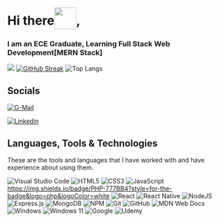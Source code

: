 # Hi there<img style="vertical-align: -30%" src="https://media.giphy.com/media/KGMzZvWa5su2O5LCVR/giphy.gif" width="50" height="50">,

### I am an ECE Graduate, Learning Full Stack Web Development[MERN Stack]
![](https://komarev.com/ghpvc/?username=rumaisarather&color=E83A59&style=for-the-badge)
[![GitHub Streak](https://github-readme-streak-stats.herokuapp.com?user=rumaisarather&theme=aura-dark&hide_border=true)](https://git.io/streak-stats)
![Top Langs](https://github-readme-stats.vercel.app/api/top-langs/?username=rumaisarather&theme=tokyonight)

## **Socials**

<a href="mailto: rumaisa1rather@gmail.com"><img alt="G-Mail" src="https://img.shields.io/badge/Gmail-Mail%20To%20Me-D14836?style=for-the-badge&logo=gmail&logoColor=white"></a>

<a href="https://www.linkedin.com/in/rumaisa-r-06bb3627a"><img alt="Linkedin" src="https://img.shields.io/badge/linkedin-Connect%20With%20Me-%230077B5.svg?style=for-the-badge&logo=linkedin&logoColor=white"></a>

## Languages, Tools & Technologies

These are the tools and languages that I have worked with and have experience about using them.

![Visual Studio Code](https://img.shields.io/badge/Visual%20Studio%20Code-0078d7.svg?style=for-the-badge&logo=visual-studio-code&logoColor=white)
![HTML5](https://img.shields.io/badge/html5-%23E34F26.svg?style=for-the-badge&logo=html5&logoColor=white)
![CSS3](https://img.shields.io/badge/css3-%231572B6.svg?style=for-the-badge&logo=css3&logoColor=white)
![JavaScript](https://img.shields.io/badge/javascript-%23323330.svg?style=for-the-badge&logo=javascript&logoColor=%23F7DF1E)
https://img.shields.io/badge/PHP-777BB4?style=for-the-badge&logo=php&logoColor=white
![React](https://img.shields.io/badge/react-%2320232a.svg?style=for-the-badge&logo=react&logoColor=%2361DAFB)
![React Native](https://img.shields.io/badge/react_native-%2320232a.svg?style=for-the-badge&logo=react&logoColor=%2361DAFB)
![NodeJS](https://img.shields.io/badge/node.js-6DA55F?style=for-the-badge&logo=node.js&logoColor=white)
![Express.js](https://img.shields.io/badge/express.js-%23404d59.svg?style=for-the-badge&logo=express&logoColor=%2361DAFB)
![MongoDB](https://img.shields.io/badge/MongoDB-%234ea94b.svg?style=for-the-badge&logo=mongodb&logoColor=white)
![NPM](https://img.shields.io/badge/NPM-%23CB3837.svg?style=for-the-badge&logo=npm&logoColor=white)
![Git](https://img.shields.io/badge/git-%23F05033.svg?style=for-the-badge&logo=git&logoColor=white)
![GitHub](https://img.shields.io/badge/github-%23121011.svg?style=for-the-badge&logo=github&logoColor=white)
![MDN Web Docs](https://img.shields.io/badge/MDN_Web_Docs-black?style=for-the-badge&logo=mdnwebdocs&logoColor=white)
![Windows](https://img.shields.io/badge/Windows-0078D6?style=for-the-badge&logo=windows&logoColor=white)
![Windows 11](https://img.shields.io/badge/Windows%2011-%230079d5.svg?style=for-the-badge&logo=Windows%2011&logoColor=white)
![Google](https://img.shields.io/badge/google-4285F4?style=for-the-badge&logo=google&logoColor=white)
![Udemy](https://img.shields.io/badge/Udemy-A435F0?style=for-the-badge&logo=Udemy&logoColor=white)
